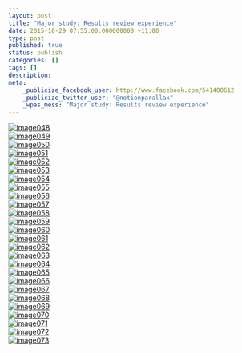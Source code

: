 ```yaml
---
layout: post
title: "Major study: Results review experience"
date: 2015-10-29 07:55:00.000000000 +11:00
type: post
published: true
status: publish
categories: []
tags: []
description:
meta:
    _publicize_facebook_user: http://www.facebook.com/541400612
    _publicize_twitter_user: "@notionparallax"
    _wpas_mess: "Major study: Results review experience"
---
```


<p> </p>
<p><a href="/wordpress/wp-content/uploads/2015/10/image048.png" rel="attachment wp-att-2105"><img class="alignnone size-full wp-image-2105" src="{{ site.baseurl }}/assets/image048.png" alt="image048" /></a><br />
<a href="/wordpress/wp-content/uploads/2015/10/image049.png" rel="attachment wp-att-2106"><img class="alignnone size-full wp-image-2106" src="{{ site.baseurl }}/assets/image049.png" alt="image049" /></a><br />
<a href="/wordpress/wp-content/uploads/2015/10/image050.png" rel="attachment wp-att-2107"><img class="alignnone size-medium wp-image-2107" src="{{ site.baseurl }}/assets/image050.png" alt="image050" /></a><br />
<a href="/wordpress/wp-content/uploads/2015/10/image051.png" rel="attachment wp-att-2108"><img class="alignnone size-medium wp-image-2108" src="{{ site.baseurl }}/assets/image051.png" alt="image051" /></a><br />
<a href="/wordpress/wp-content/uploads/2015/10/image052.png" rel="attachment wp-att-2109"><img class="alignnone size-medium wp-image-2109" src="{{ site.baseurl }}/assets/image052.png" alt="image052" /></a><br />
<a href="/wordpress/wp-content/uploads/2015/10/image053.png" rel="attachment wp-att-2110"><img class="alignnone size-medium wp-image-2110" src="{{ site.baseurl }}/assets/image053.png" alt="image053" /></a><br />
<a href="/wordpress/wp-content/uploads/2015/10/image054.png" rel="attachment wp-att-2111"><img class="alignnone size-medium wp-image-2111" src="{{ site.baseurl }}/assets/image054.png" alt="image054" /></a><br />
<a href="/wordpress/wp-content/uploads/2015/10/image055.png" rel="attachment wp-att-2112"><img class="alignnone size-medium wp-image-2112" src="{{ site.baseurl }}/assets/image055.png" alt="image055" /></a><br />
<a href="/wordpress/wp-content/uploads/2015/10/image056.png" rel="attachment wp-att-2113"><img class="alignnone size-medium wp-image-2113" src="{{ site.baseurl }}/assets/image056.png" alt="image056" /></a><br />
<a href="/wordpress/wp-content/uploads/2015/10/image057.png" rel="attachment wp-att-2114"><img class="alignnone size-medium wp-image-2114" src="{{ site.baseurl }}/assets/image057.png" alt="image057" /></a><br />
<a href="/wordpress/wp-content/uploads/2015/10/image058.png" rel="attachment wp-att-2115"><img class="alignnone size-medium wp-image-2115" src="{{ site.baseurl }}/assets/image058.png" alt="image058" /></a><br />
<a href="/wordpress/wp-content/uploads/2015/10/image059.png" rel="attachment wp-att-2116"><img class="alignnone size-medium wp-image-2116" src="{{ site.baseurl }}/assets/image059.png" alt="image059" /></a><br />
<a href="/wordpress/wp-content/uploads/2015/10/image060.png" rel="attachment wp-att-2117"><img class="alignnone size-medium wp-image-2117" src="{{ site.baseurl }}/assets/image060.png" alt="image060" /></a><br />
<a href="/wordpress/wp-content/uploads/2015/10/image061.png" rel="attachment wp-att-2118"><img class="alignnone size-medium wp-image-2118" src="{{ site.baseurl }}/assets/image061.png" alt="image061" /></a><br />
<a href="/wordpress/wp-content/uploads/2015/10/image062.png" rel="attachment wp-att-2119"><img class="alignnone size-medium wp-image-2119" src="{{ site.baseurl }}/assets/image062.png" alt="image062" /></a><br />
<a href="/wordpress/wp-content/uploads/2015/10/image063.png" rel="attachment wp-att-2120"><img class="alignnone size-medium wp-image-2120" src="{{ site.baseurl }}/assets/image063.png" alt="image063" /></a><br />
<a href="/wordpress/wp-content/uploads/2015/10/image064.png" rel="attachment wp-att-2121"><img class="alignnone size-medium wp-image-2121" src="{{ site.baseurl }}/assets/image064.png" alt="image064" /></a><br />
<a href="/wordpress/wp-content/uploads/2015/10/image065.png" rel="attachment wp-att-2122"><img class="alignnone size-medium wp-image-2122" src="{{ site.baseurl }}/assets/image065.png" alt="image065" /></a><br />
<a href="/wordpress/wp-content/uploads/2015/10/image066.png" rel="attachment wp-att-2123"><img class="alignnone size-medium wp-image-2123" src="{{ site.baseurl }}/assets/image066.png" alt="image066" /></a><br />
<a href="/wordpress/wp-content/uploads/2015/10/image067.png" rel="attachment wp-att-2124"><img class="alignnone size-medium wp-image-2124" src="{{ site.baseurl }}/assets/image067.png" alt="image067" /></a><br />
<a href="/wordpress/wp-content/uploads/2015/10/image068.png" rel="attachment wp-att-2125"><img class="alignnone size-medium wp-image-2125" src="{{ site.baseurl }}/assets/image068.png" alt="image068" /></a><br />
<a href="/wordpress/wp-content/uploads/2015/10/image069.png" rel="attachment wp-att-2126"><img class="alignnone size-medium wp-image-2126" src="{{ site.baseurl }}/assets/image069.png" alt="image069" /></a><br />
<a href="/wordpress/wp-content/uploads/2015/10/image070.png" rel="attachment wp-att-2127"><img class="alignnone size-medium wp-image-2127" src="{{ site.baseurl }}/assets/image070.png" alt="image070" /></a><br />
<a href="/wordpress/wp-content/uploads/2015/10/image071.png" rel="attachment wp-att-2128"><img class="alignnone size-medium wp-image-2128" src="{{ site.baseurl }}/assets/image071.png" alt="image071" /></a><br />
<a href="/wordpress/wp-content/uploads/2015/10/image072.png" rel="attachment wp-att-2129"><img class="alignnone size-medium wp-image-2129" src="{{ site.baseurl }}/assets/image072.png" alt="image072" /></a><br />
<a href="/wordpress/wp-content/uploads/2015/10/image073.png" rel="attachment wp-att-2130"><img class="alignnone size-full wp-image-2130" src="{{ site.baseurl }}/assets/image073.png" alt="image073" /></a></p>
